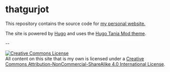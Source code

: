 # thatgurjot
This repository contains the source code for [my personal website.](https://thatgurjot.com)

The site is powered by [Hugo](https://gohugo.io/) and uses the [Hugo Tania Mod theme](https://github.com/gsidhu/hugo-tania-mod/).

--

<a rel="license" href="http://creativecommons.org/licenses/by-nc-sa/4.0/"><img alt="Creative Commons License" style="border-width:0" src="https://i.creativecommons.org/l/by-nc-sa/4.0/88x31.png" /></a><br />All content on this site that is my own is licensed under a <a rel="license" href="http://creativecommons.org/licenses/by-nc-sa/4.0/">Creative Commons Attribution-NonCommercial-ShareAlike 4.0 International License</a>.